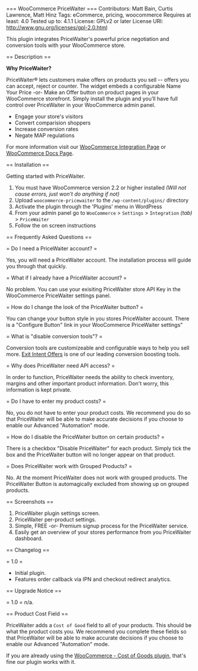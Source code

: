 === WooCommerce PriceWaiter ===
Contributors: Matt Bain, Curtis Lawrence, Matt Hinz
Tags: eCommerce, pricing, woocommerce
Requires at least: 4.0
Tested up to: 4.1.1
License: GPLv2 or later
License URI: http://www.gnu.org/licenses/gpl-2.0.html

This plugin integrates PriceWaiter's powerful price negotiation and conversion tools with your WooCommerce store.

== Description ==

__Why PriceWaiter?__

PriceWaiter® lets customers make offers on products you sell -- offers you can accept, reject or counter. The widget embeds a configurable Name Your Price -or- Make an Offer button on product pages in your WooCommerce storefront. Simply install the plugin and you’ll have full control over PriceWaiter in your WooCommerce admin panel.

* Engage your store's visitors
* Convert comparision shoppers
* Increase conversion rates
* Negate MAP regulations

For more information visit our [WooCommerce Integration Page](https://www.pricewaiter.com/integrations/woocommerce/) or [WooCommerce Docs Page](https://docs.pricewaiter.com/platforms/woocommerce.html).

== Installation ==

Getting started with PriceWaiter.

1. You must have WooCommerce version 2.2 or higher installed _(Will not cause errors, just won't do anything if not)_
1. Upload `woocommerce-pricewaiter` to the `/wp-content/plugins/` directory
1. Activate the plugin through the 'Plugins' menu in WordPress
1. From your admin panel go to `WooCommerce` > `Settings` > `Integration` _(tab)_ > `PriceWaiter`
1. Follow the on screen instructions 

== Frequently Asked Questions ==

= Do I need a PriceWaiter account? =

Yes, you will need a PriceWaiter account. The installation process will guide you through that quickly.

= What if I already have a PriceWaiter account? =

No problem. You can use your exisiting PriceWaiter store API Key in the WooCommerce PriceWaiter settings panel.

= How do I change the look of the PriceWaiter button? =

You can change your button style in you stores PriceWaiter account. There is a "Configure Button" link in your WooCommerce PriceWaiter settings"

= What is "disable conversion tools"? =

Conversion tools are customizeable and configurable ways to help you sell more. [Exit Intent Offers](https://www.pricewaiter.com/feature/exit-intent-offers/) is one of our leading conversion boosting tools.

= Why does PriceWaiter need API access? =

In order to function, PriceWaiter needs the ability to check inventory, margins and other important product information. Don't worry, this information is kept private.

= Do I have to enter my product costs? =

No, you do not have to enter your product costs. We recommend you do so that PriceWaiter will be able to make accurate decisions if you choose to enable our Advanced "Automation" mode.

= How do I disable the PriceWaiter button on certain products? =

There is a checkbox "Disable PriceWaiter" for each product. Simply tick the box and the PriceWaiter button will no longer appear on that product.

= Does PriceWaiter work with Grouped Products? =

No. At the moment PriceWaiter does not work with grouped products. The PriceWaiter Button is automagically excluded from showing up on grouped products.

== Screenshots ==

1. PriceWaiter plugin settings screen.
2. PriceWaiter per-product settings.
3. Simple, FREE -or- Premium signup process for the PriceWaiter service.
4. Easily get an overview of your stores performance from you PriceWaiter dashboard. 

== Changelog ==

= 1.0 =
* Initial plugin.
* Features order callback via IPN and checkout redirect analytics.

== Upgrade Notice ==

= 1.0 =
n/a.


== Product Cost Field ==

PriceWaiter adds a `Cost of Good` field to all of your products. This should be what the product costs you.
We recommend you complete these fields so that PriceWaiter will be able to make accurate decisions if you choose to enable our Advanced "Automation" mode.

If you are already using the [WooCommerce - Cost of Goods plugin](http://www.woothemes.com/products/woocommerce-cost-of-goods/), that's fine our plugin works with it.